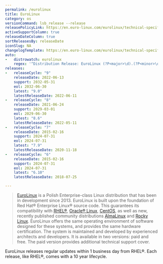```yaml
---
permalink: /eurolinux
title: EuroLinux
category: os
versionCommand: lsb_release --release
releasePolicyLink: https://en.euro-linux.com/eurolinux/technical-specifications/
activeSupportColumn: true
releaseDateColumn: true
sortReleasesBy: releaseDate
iconSlug: NA
changelogTemplate: https://en.euro-linux.com/eurolinux/technical-specifications/
auto:
-   distrowatch: eurolinux
    regex: '^Distribution Release: EuroLinux (?P<major>\d).(?P<minor>\d)$'
releases:
-   releaseCycle: "9"
    releaseDate: 2022-06-13
    support: 2032-05-31
    eol: 2032-06-30
    latest: "9.0"
    latestReleaseDate: 2022-06-11
-   releaseCycle: "8"
    releaseDate: 2021-06-24
    support: 2029-03-01
    eol: 2029-06-30
    latest: "8.6"
    latestReleaseDate: 2022-05-11
-   releaseCycle: "7"
    releaseDate: 2015-02-16
    support: 2024-07-31
    eol: 2024-07-31
    latest: "7.9"
    latestReleaseDate: 2020-11-18
-   releaseCycle: "6"
    releaseDate: 2015-02-16
    support: 2024-07-31
    eol: 2024-07-31
    latest: "6.10"
    latestReleaseDate: 2018-07-25

---
```


> [EuroLinux](https://euro-linux.com) is a Polish Enterprise-class Linux distribution that has been in development since 2013. EuroLinux is built upon the foundation of Red Hat® Enterprise Linux® source code. This guarantees its compatibility with [RHEL®](https://www.redhat.com/en/technologies/linux-platforms/enterprise-linux), [Oracle® Linux](https://www.oracle.com/linux/), [CentOS](https://centos.org/), as well as new, recently published community distributions [AlmaLinux](https://almalinux.org/) and [Rocky Linux](https://rockylinux.org/). EuroLinux offers the same operating environment of software designed for these systems, and provides the same hardware certification. The system is maintained and developed by experienced architects and developers. It is available in two versions: paid and free. The paid version provides additional technical support cover.

EuroLinux releases regular updates within 1 business day from RHEL®. Each release, like RHEL®, comes with a 10 year lifecycle.
